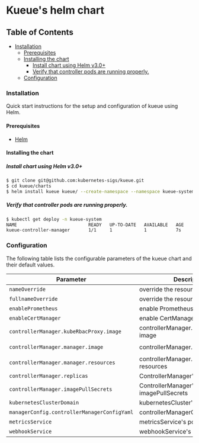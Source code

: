 # Kueue's helm chart

## Table of Contents

<!-- toc -->
- [Installation](#installation)
  - [Prerequisites](#prerequisites)
  - [Installing the chart](#installing-the-chart)
    - [Install chart using Helm v3.0+](#install-chart-using-helm-v30)
    - [Verify that controller pods are running properly.](#verify-that-controller-pods-are-running-properly)
  - [Configuration](#configuration)
<!-- /toc -->

### Installation

Quick start instructions for the setup and configuration of kueue using Helm.

#### Prerequisites

- [Helm](https://helm.sh/docs/intro/quickstart/#install-helm)

#### Installing the chart

##### Install chart using Helm v3.0+

```bash
$ git clone git@github.com:kubernetes-sigs/kueue.git
$ cd kueue/charts
$ helm install kueue kueue/ --create-namespace --namespace kueue-system
```

##### Verify that controller pods are running properly.

```bash
$ kubectl get deploy -n kueue-system
NAME                           READY   UP-TO-DATE   AVAILABLE   AGE
kueue-controller-manager       1/1     1            1           7s
```

### Configuration

The following table lists the configurable parameters of the kueue chart and their default values.

| Parameter                                   | Description                             |Default                                      |
|---------------------------------------------|-----------------------------------------|---------------------------------------------|
| `nameOverride`                              | override the resource name              | ``                                          |
| `fullnameOverride`                          | override the resource name              | ``                                          |
| `enablePrometheus`                          | enable Prometheus                       | `false`                                     |
| `enableCertManager`                         | enable CertManager                      | `false`                                     |
| `controllerManager.kubeRbacProxy.image`     | controllerManager.kubeRbacProxy's image | `gcr.io/kubebuilder/kube-rbac-proxy:v0.8.0` |
| `controllerManager.manager.image`           | controllerManager.manager's image       | `gcr.io/k8s-staging-kueue/kueue:main`       |
| `controllerManager.manager.resources`       | controllerManager.manager's resources   | abbr.                                       |
| `controllerManager.replicas`                | ControllerManager's replicaCount        | `1`                                         |
| `controllerManager.imagePullSecrets`        | ControllerManager's imagePullSecrets    | `[]`                                        |
| `kubernetesClusterDomain`                   | kubernetesCluster's Domain              | `cluster.local`                             |
| `managerConfig.controllerManagerConfigYaml` | controllerManagerConfigYaml             | abbr.                                       |
| `metricsService`                            | metricsService's ports                  | abbr.                                       |
| `webhookService`                            | webhookService's ports                  | abbr.                                       |